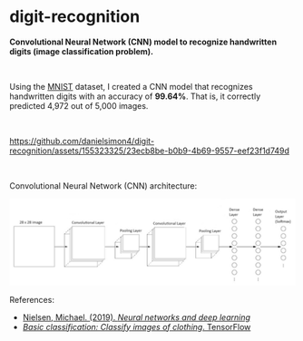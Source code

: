 # digit-recognition
**Convolutional Neural Network (CNN) model to recognize handwritten digits (image classification problem).**

<br>

Using the [MNIST](http://yann.lecun.com/exdb/mnist/) dataset, I created a CNN model that recognizes handwritten digits with an accuracy of **99.64%**. That is, it correctly predicted 4,972 out of 5,000 images.

<br>

https://github.com/danielsimon4/digit-recognition/assets/155323325/23ecb8be-b0b9-4b69-9557-eef23f1d749d

<br>

Convolutional Neural Network (CNN) architecture:

![alt text](image.png)


References:
- [Nielsen, Michael. (2019). *Neural networks and deep learning*](http://neuralnetworksanddeeplearning.com/index.html)
- [*Basic classification: Classify images of clothing*. TensorFlow](https://www.tensorflow.org/tutorials/keras/classification)
